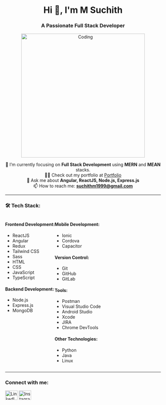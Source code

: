 <h1 align="center">Hi 👋, I'm M Suchith</h1>
<h3 align="center">A Passionate Full Stack Developer</h3>

<p align="center">
  <img alt="Coding" width="400" src="https://cdn.dribbble.com/users/1162077/screenshots/3848914/programmer.gif">
</p>

<p align="center">
  🌱 I’m currently focusing on <strong>Full Stack Development</strong> using <strong>MERN</strong> and <strong>MEAN</strong> stacks.<br>
  👨‍💻 Check out my portfolio at <a href="https://suchith-m-portfolio.vercel.app/">Portfolio</a><br>
  💬 Ask me about <strong>Angular, ReactJS, Node.js, Express.js</strong><br>
  📫 How to reach me: <strong><a href="mailto:suchithm1999@gmail.com">suchithm1999@gmail.com</a></strong>
</p>

---

### 🛠️ Tech Stack:

<div style="display: flex;">
  <div>
    <h4>Frontend Development:</h4>
    <ul>
      <li>ReactJS</li>
      <li>Angular</li>
      <li>Redux</li>
      <li>Tailwind CSS</li>
      <li>Sass</li>
      <li>HTML</li>
      <li>CSS</li>
      <li>JavaScript</li>
      <li>TypeScript</li>
    </ul>
    <h4>Backend Development:</h4>
    <ul>
      <li>Node.js</li>
      <li>Express.js</li>
      <li>MongoDB</li>
    </ul>
  </div>
  <div>
    <h4>Mobile Development:</h4>
    <ul>
      <li>Ionic</li>
      <li>Cordova</li>
      <li>Capacitor</li>
    </ul>
    <h4>Version Control:</h4>
    <ul>
      <li>Git</li>
      <li>GitHub</li>
      <li>GitLab</li>
    </ul>
    <h4>Tools:</h4>
    <ul>
      <li>Postman</li>
      <li>Visual Studio Code</li>
      <li>Android Studio</li>
      <li>Xcode</li>
      <li>JIRA</li>
      <li>Chrome DevTools</li>
    </ul>
    <h4>Other Technologies:</h4>
    <ul>
      <li>Python</li>
      <li>Java</li>
      <li>Linux</li>
    </ul>
  </div>
</div>

---

<h3 align="left">Connect with me:</h3>
<p align="left">
  <a href="https://linkedin.com/in/suchith-m" target="_blank"><img align="center" src="https://raw.githubusercontent.com/rahuldkjain/github-profile-readme-generator/master/src/images/icons/Social/linked-in-alt.svg" alt="LinkedIn" height="30" width="40" /></a>
  <a href="https://instagram.com/suchithshetty_" target="_blank"><img align="center" src="https://raw.githubusercontent.com/rahuldkjain/github-profile-readme-generator/master/src/images/icons/Social/instagram.svg" alt="Instagram" height="30" width="40" /></a>
</p>
